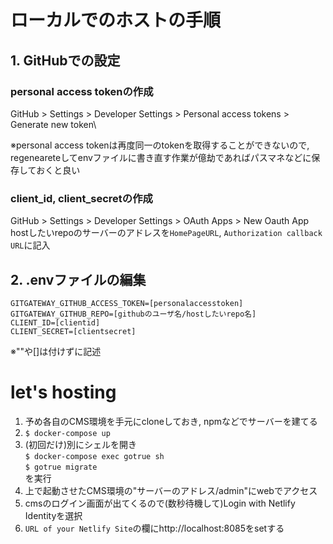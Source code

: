 # ローカルでのホストの手順
## 1. GitHubでの設定
### personal access tokenの作成
GitHub > Settings > Developer Settings > Personal access tokens > Generate new token\

※personal access tokenは再度同一のtokenを取得することができないので,
regeneareteしてenvファイルに書き直す作業が億劫であればパスマネなどに保存しておくと良い
### client_id, client_secretの作成
GitHub > Settings > Developer Settings > OAuth Apps > New Oauth App\
hostしたいrepoのサーバーのアドレスを`HomePageURL`, `Authorization callback URL`に記入
## 2. .envファイルの編集
~~~
GITGATEWAY_GITHUB_ACCESS_TOKEN=[personalaccesstoken]
GITGATEWAY_GITHUB_REPO=[githubのユーザ名/hostしたいrepo名]
CLIENT_ID=[clientid]
CLIENT_SECRET=[clientsecret]
~~~
※""や[]は付けずに記述

# let's hosting
1. 予め各自のCMS環境を手元にcloneしておき, npmなどでサーバーを建てる
2. `$ docker-compose up`
3. (初回だけ)別にシェルを開き\
`$ docker-compose exec gotrue sh`\
`$ gotrue migrate`\
を実行
4. 上で起動させたCMS環境の"サーバーのアドレス/admin"にwebでアクセス
5. cmsのログイン画面が出てくるので(数秒待機して)Login with Netlify Identityを選択
6. `URL of your Netlify Site`の欄にhttp://localhost:8085をsetする